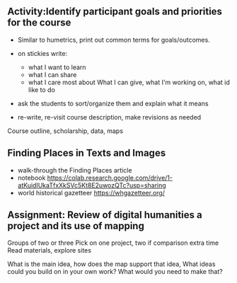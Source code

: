 ## Activity:Identify participant goals and priorities for the course 
- Similar to humetrics, print out common terms for goals/outcomes.
- on stickies write:
    - what I want to learn
    - what I can share
    - what I care most about
What I can give, what I'm working on, what id like to do


- ask the students to sort/organize them and explain what it means
- re-write, re-visit course description, make revisions as needed

Course outline, scholarship, data, maps 


## Finding Places in Texts and Images

- walk-through the Finding Places article 
- notebook https://colab.research.google.com/drive/1-atKuidIUkaTfxXkSVc5Kt8E2uwozQTc?usp=sharing
- world historical gazetteer  https://whgazetteer.org/



## Assignment: Review of digital humanities a project and its use of mapping

Groups of two or three
Pick on one project, two if comparison extra time
Read materials, explore sites

What is the main idea, how does the map support that idea,
What ideas could you build on in your own work?
What would you need to make that? 

